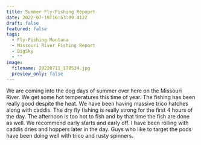 ```yaml
---
title: Summer Fly-Fishing Repoprt
date: 2022-07-18T16:53:09.412Z
draft: false
featured: false
tags:
  - Fly-Fishing Montana
  - Missouri River Fishing Report
  - BigSky
  - ""
image:
  filename: 20220711_170534.jpg
  preview_only: false
---
```

We are coming into the dog days of summer over here on the Missouri River. We get some hot temperatures this time of year. The fishing has been really good despite the heat. We have been having massive trico hatches along with caddis. The dry fly fishing is really strong for the first 4 hours of the day. The afternoon is too hot to fish and by that time the fish are done as well. We recommend early starts and early off. I have been rolling with caddis dries and hoppers later in the day. Guys who like to target the pods have been doing well with trico and rusty spinners.